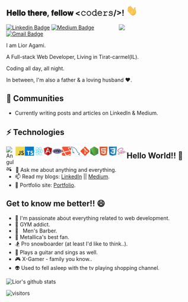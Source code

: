 <h2> 𝐇𝐞𝐥𝐥𝐨 𝐭𝐡𝐞𝐫𝐞, 𝐟𝐞𝐥𝐥𝐨𝐰 <𝚌𝚘𝚍𝚎𝚛𝚜/>! <img src="https://raw.githubusercontent.com/ABSphreak/ABSphreak/master/gifs/Hi.gif" width="30px"></h2>

<img align='right' src='https://user-images.githubusercontent.com/5713670/87202985-820dcb80-c2b6-11ea-9f56-7ec461c497c3.gif' width='200"'>

[![Linkedin Badge](https://img.shields.io/badge/-lioragami-blue?style=flat-square&logo=Linkedin&logoColor=white&link=https://www.linkedin.com/in/lior-agami/)](https://www.linkedin.com/in/lior-agami/) [![Medium Badge](https://img.shields.io/badge/-lioragami-03a57a?style=flat-square&labelColor=000000&logo=Medium&link=https://lioragami.medium.com/)](https://lioragami.medium.com/)
[![Gmail Badge](https://img.shields.io/badge/-lioragami4@gmail.com-c14438?style=flat-square&logo=Gmail&logoColor=white&link=mailto:lioragami4@gmail.com)](mailto:lioragami4@gmail.com)

I am Lior Agami.

A Full-stack Web Developer, Living in Tirat-carmel(IL).

Coding all day, all night.

In between, I'm also a father & a loving husband ❤.

## 👯 Communities
* Currently writing posts and articles on LinkedIn & Medium.

## ⚡ Technologies
<img width="25px" align="left" alt="Angular" width="26px" src="https://cdn.jsdelivr.net/npm/simple-icons@3.11.0/icons/angular.svg" />
<img width="25px" align="left" alt="JavaScript" width="26px" src="https://github.com/devicons/devicon/blob/master/icons/javascript/javascript-original.svg" />
<img width="25px" align="left" alt="Typescript" width="26px" src="https://github.com/devicons/devicon/blob/master/icons/typescript/typescript-original.svg" />
<img width="25px" align="left" alt="React" width="26px" src="https://github.com/devicons/devicon/blob/master/icons/react/react-original.svg" />
<img width="25px" align="left" alt="angularJS" width="26px" src="https://github.com/devicons/devicon/blob/master/icons/angularjs/angularjs-original.svg" />
<img width="25px" align="left" alt="php" width="26px" src="https://github.com/devicons/devicon/blob/master/icons/php/php-original.svg" />
<img width="25px" align="left" alt="Laravel" width="26px" src="https://github.com/devicons/devicon/blob/master/icons/laravel/laravel-plain.svg" />
<img width="25px" align="left" alt="MySQL" width="26px" src="https://github.com/devicons/devicon/blob/master/icons/mysql/mysql-original.svg" />
<img width="25px" align="left" alt="Git" width="26px" src="https://github.com/devicons/devicon/blob/master/icons/git/git-original.svg" />
<img width="25px" align="left" alt="Nodejs" width="26px" src="https://github.com/devicons/devicon/blob/master/icons/nodejs/nodejs-original.svg" />
<img width="25px" align="left" alt="HTML5" width="26px" src="https://github.com/devicons/devicon/blob/master/icons/html5/html5-original.svg" />
<img width="25px" align="left" alt="CSS3" width="26px" src="https://github.com/devicons/devicon/blob/master/icons/css3/css3-original.svg" />
<img width="25px" align="left" alt="Sass" width="26px" src="https://github.com/devicons/devicon/blob/master/icons/sass/sass-original.svg" />




## Hello World!! 🤔
- 💬 Ask me about anything and everything.
- 📫 Read my blogs: [LinkedIn](https://www.linkedin.com/in/lior-agami/) || [Medium](https://lioragami.medium.com/).
- 🎯 Portfolio site: [Portfolio](https://lior-dev.com).

## Get to know me better!! 😄
- 🤖 I'm passionate about everything related to web development.
- 💪 GYM addict.
- 💈 &nbsp;&nbsp;Men's Barber.
- 🎸 Metallica's best fan.
- 🏂 Pro snowboarder (at least I'd like to think..).
- 🎼 Plays a guitar and sings as well.
- 🎮 X-Gamer - family you know..
- 👽 Used to fell asleep with the tv playing shopping channel.

![Lior's github stats](https://github-readme-stats.vercel.app/api?username=lioragami&hide=["issues"]&show_icons=true)

![visitors](https://visitor-badge.glitch.me/badge?page_id=lioragami.lioragami)

